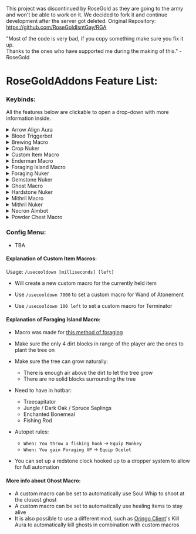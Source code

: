 This project was discontinued by RoseGold as they are going to the army and won't be able to work on it. We decided to fork it and continue development after the server got deleted. Original Repository: https://github.com/RoseGoldIsntGay/RGA

"Most of the code is very bad, if you copy something make sure you fix it up.\
Thanks to the ones who have supported me during the making of this." - RoseGold
# RoseGoldAddons Feature List:
### Keybinds:
All the features below are clickable to open a drop-down with more information inside.
<details><summary>Arrow Align Aura</summary>
	
- Click keybind to instantly solve Floor 7's Phase 3 Arrow Align terminal
- This leaves one item frame unsolved, that has to be solved by hand for the server to properly register
		
</details>
<details><summary>Blood Triggerbot</summary>
	
- Toggle to shoot blood room enemies that are looked at
		
</details>
<details><summary>Brewing Macro</summary>
	
- Toggle to start automatically brewing potions
- Supports Speed and  Weakness potions
- Change modes and other options in the RoseGoldAddons config menu under "Alchemy"
	
</details>
<details><summary>Crop Nuker</summary>
	
- Toggle to start breaking crops in range of the player
- Change configuration in the RoseGoldAddons config menu under "Farming"
	
</details>
<details><summary>Custom Item Macro</summary>
	
- Toggle to start all Custom Item Macros
- See [Explanation of Custom Item Macros](#explanation-of-custom-item-macros)
- Saves between sessions
</details>
<details><summary>Enderman Macro</summary>
	
- Toggle to start Enderman Macro
- Uses Precursor Eye to shoot Endermen around the player
- Change configuration in the RoseGoldAddons config menu under "Macros"
</details>
<details><summary>Foraging Island Macro</summary>
	
- Toggle to start Foraging Island Macro
- Change configuration in the RoseGoldAddons config menu under "Foraging"
- See [Explanation of Foraging Island Macro](#explanation-of-foraging-island-macro)
</details>
<details><summary>Foraging Nuker</summary>
	
- Toggle to start foraging trees in range of the player
</details>
<details><summary>Gemstone Nuker</summary>
	
- Toggle to start mining gemstones in range of the player
- Uses Mining Speed Boost
</details>
<details><summary>Ghost Macro</summary>
	
- Toggle to start looking at closest ghost
- Recommended to use with [other features](#more-info-about-ghost-macro) such as custom item macros
</details>
<details><summary>Hardstone Nuker</summary>
	
- Toggle to start Hardstone Nuker
- Includes powder chest solver
- Change configuration in the RoseGoldAddons config menu under "Mining"
</details>
<details><summary>Mithril Macro</summary>
	
- Toggle to start Mithril Macro
- Automatically mines blocks around the player, using actual head rotations and holding down left click
- Slower than Mithril Nuker but more "Legit"
</details>
<details><summary>Mithril Nuker</summary>
	
- Toggle to start a Mithril Nuker
- Automatically mines mithril around the player
- Change configuration in the RoseGoldAddons config menu under "Mining"
- No failsafes
</details>
<details><summary>Necron Aimbot</summary>
	
- Toggle to lock the player's camera onto Necron's position
- I dont know why this is a feature, blame APhatL
</details>
<details><summary>Powder Chest Macro</summary>
	
- Toggle to automatically solve Crystal Hollows powder chests as they spawn in
- Bundled in with Hardstone Nuker, no need to activate both
</details>

### Config Menu:
- TBA

#### Explanation of Custom Item Macros:
	
Usage: `/usecooldown [milliseconds] [left]`

- Will create a new custom macro for the currently held item

- Use `/usecooldown 7000` to set a custom macro for Wand of Atonement

- Use `/usecooldown 100 left` to set a custom macro for Terminator

#### Explanation of Foraging Island Macro:

- Macro was made for [this method of foraging](https://youtu.be/ZPdeElnhB08) 

- Make sure the only 4 dirt blocks in range of the player are the ones to plant the tree on

- Make sure the tree can grow naturally:
	-  There is enough air above the dirt to let the tree grow
	- There are no solid blocks surrounding the tree

- Need to have in hotbar:
	- Treecapitator
	- Jungle / Dark Oak / Spruce Saplings
	- Enchanted Bonemeal
	- Fishing Rod
- Autopet rules: 
	- `When: You throw a fishing hook` -> `Equip Monkey`
	- `When: You gain Foraging XP` -> `Equip Ocelot`

- You can set up a redstone clock hooked up to a dropper system to allow for full automation

#### More info about Ghost Macro:
- A custom macro can be set to automatically use Soul Whip to shoot  at the closest ghost
- A custom macro can be set to automatically use healing items to stay alive
- It is also possible to use a different mod, such as [Oringo Client](https://shadyaddons.com/other-mods)'s Kill Aura to automatically kill ghosts in combination with custom macros
